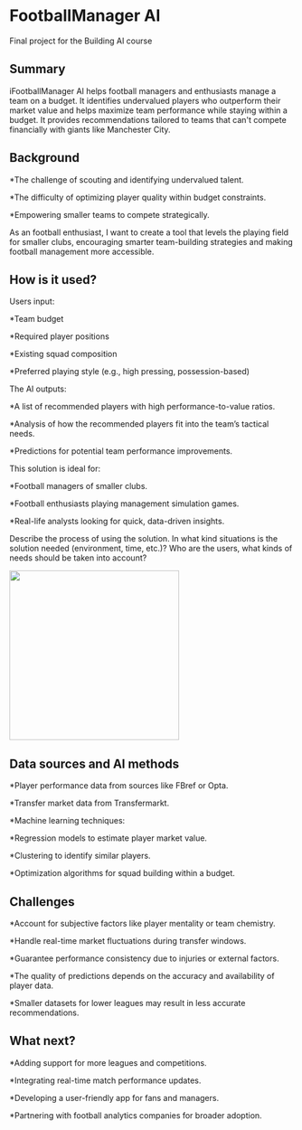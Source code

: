 

# FootballManager AI

Final project for the Building AI course

## Summary

iFootballManager AI helps football managers and enthusiasts manage a team on a budget. It identifies undervalued players who outperform their market value and helps maximize team performance while staying within a budget. It provides recommendations tailored to teams that can't compete financially with giants like Manchester City.


## Background


*The challenge of scouting and identifying undervalued talent.

*The difficulty of optimizing player quality within budget constraints.

*Empowering smaller teams to compete strategically.

As an football enthusiast, I want to create a tool that levels the playing field for smaller clubs, encouraging smarter team-building strategies and making football management more accessible.


## How is it used?

Users input:

*Team budget

*Required player positions

*Existing squad composition

*Preferred playing style (e.g., high pressing, possession-based)

The AI outputs:

*A list of recommended players with high performance-to-value ratios.

*Analysis of how the recommended players fit into the team’s tactical needs.

*Predictions for potential team performance improvements.

This solution is ideal for:

*Football managers of smaller clubs.

*Football enthusiasts playing management simulation games.

*Real-life analysts looking for quick, data-driven insights.

Describe the process of using the solution. In what kind situations is the solution needed (environment, time, etc.)? Who are the users, what kinds of needs should be taken into account?



<img src="https://github.com/user-attachments/assets/7216fb29-b75b-4f9d-8f14-6fbab68acc0a" width="300">




## Data sources and AI methods


*Player performance data from sources like FBref or Opta.

*Transfer market data from Transfermarkt.

*Machine learning techniques:

*Regression models to estimate player market value.

*Clustering to identify similar players.

*Optimization algorithms for squad building within a budget.


## Challenges

*Account for subjective factors like player mentality or team chemistry.

*Handle real-time market fluctuations during transfer windows.

*Guarantee performance consistency due to injuries or external factors.

*The quality of predictions depends on the accuracy and availability of player data.

*Smaller datasets for lower leagues may result in less accurate recommendations.


## What next?

*Adding support for more leagues and competitions.

*Integrating real-time match performance updates.

*Developing a user-friendly app for fans and managers.

*Partnering with football analytics companies for broader adoption.


